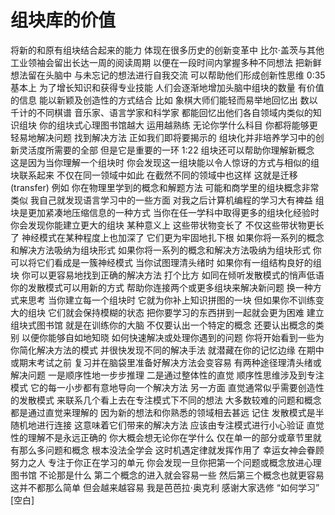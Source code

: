 # 组块库的价值

将新的和原有组块结合起来的能力 体现在很多历史的创新变革中 比尔·盖茨与其他工业领袖会留出长达一周的阅读周期 以便在一段时间内掌握多种不同想法 把新鲜想法留在头脑中 与未忘记的想法进行自我交流 可以帮助他们形成创新性思维
0:35
基本上 为了增长知识和获得专业技能 人们会逐渐地增加头脑中组块的数量 有价值的信息 能以新颖及创造性的方式结合 比如 象棋大师们能轻而易举地回忆出 数以千计的不同棋谱 音乐家、语言学家和科学家 都能回忆出他们各自领域内类似的知识组块 你的组块式心理图书馆越大 运用越熟练 无论你学什么科目 你都将能够更轻易地解决问题 找到解决方法 正如我们即将要揭示的 组块化并非培养学习中的创新灵活度所需要的全部 但是它是重要的一环
1:22
组块还可以帮助你理解新概念 这是因为当你理解一个组块时 你会发现这一组块能以令人惊讶的方式与相似的组块联系起来 不仅在同一领域中如此 在截然不同的领域中也这样 这就是迁移 (transfer) 例如 你在物理里学到的概念和解题方法 可能和商学里的组块概念非常类似 我自己就发现语言学习中的一些方面 对我之后计算机编程的学习大有裨益 组块是更加紧凑地压缩信息的一种方式 当你在任一学科中取得更多的组块化经验时 你会发现你能建立更大的组块 某种意义上 这些带状物变长了 不仅这些带状物更长了 神经模式在某种程度上也加深了 它们更为牢固地扎下根 如果你将一系列的概念和解决方法吸纳为组块形式 如果你将一系列的概念和解决方法吸纳为组块形式 你可以将它们看成是一簇神经模式 当你试图理清头绪时 如果你有一组结构良好的组块 你可以更容易地找到正确的解决方法 打个比方 如同在倾听发散模式的悄声低语 你的发散模式可以用新的方式 帮助你连接两个或更多组块来解决新问题 换一种方式来思考 当你建立每一个组块时 它就为你补上知识拼图的一块 但如果你不训练变大的组块 它们就会保持模糊的状态 把你要学习的东西拼到一起就会更为困难 建立组块式图书馆 就是在训练你的大脑 不仅要认出一个特定的概念 还要认出概念的类别 以便你能够自如地知晓 如何快速解决或处理你遇到的问题 你将开始看到一些为你简化解决方法的模式 并很快发现不同的解决手法 就潜藏在你的记忆边缘 在期中或期末考试之前 复习并在脑袋里准备好解决方法会变容易 有两种途径理清头绪或解决问题 一是顺序性地一步步推理 二是通过整体性的直觉 顺序性思维涉及到专注模式 它的每一小步都有意地导向一个解决方法 另一方面 直觉通常似乎需要创造性的发散模式 来联系几个看上去在专注模式下不同的想法 大多数较难的问题和概念都是通过直觉来理解的 因为新的想法和你熟悉的领域相去甚远 记住 发散模式是半随机地进行连接 这意味着它们带来的解决方法 应该由专注模式进行小心验证 直觉性的理解不是永远正确的 你大概会想无论你在学什么 仅在单一的部分或章节里就有那么多问题和概念 根本没法全学会 这时机遇定律就发挥作用了 幸运女神会眷顾努力之人 专注于你正在学习的单元 你会发现一旦你把第一个问题或概念放进心理图书馆 不论那是什么 第二个概念的进入就会容易一些 然后第三个概念也就更容易 这并不都那么简单 但会越来越容易 我是芭芭拉·奥克利 感谢大家选修 “如何学习” [空白]
